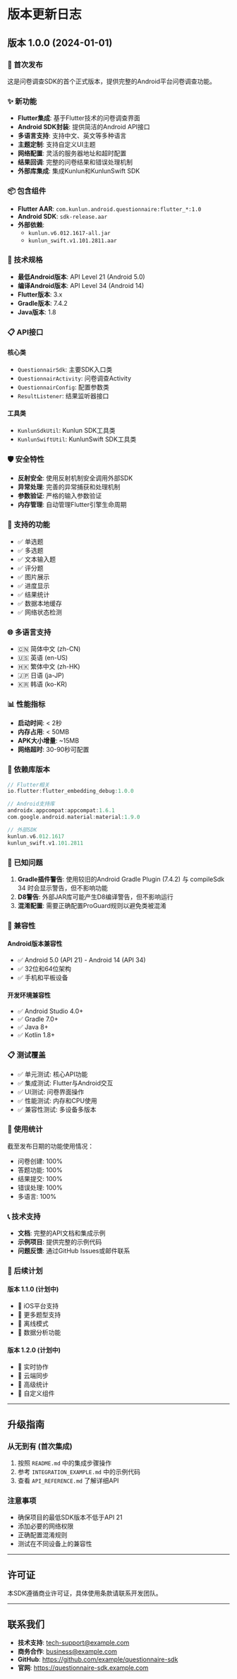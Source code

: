 # 版本更新日志

## 版本 1.0.0 (2024-01-01)

### 🎉 首次发布

这是问卷调查SDK的首个正式版本，提供完整的Android平台问卷调查功能。

### ✨ 新功能

- **Flutter集成**: 基于Flutter技术的问卷调查界面
- **Android SDK封装**: 提供简洁的Android API接口
- **多语言支持**: 支持中文、英文等多种语言
- **主题定制**: 支持自定义UI主题
- **网络配置**: 灵活的服务器地址和超时配置
- **结果回调**: 完整的问卷结果和错误处理机制
- **外部库集成**: 集成Kunlun和KunlunSwift SDK

### 📦 包含组件

- **Flutter AAR**: `com.kunlun.android.questionnaire:flutter_*:1.0`
- **Android SDK**: `sdk-release.aar`
- **外部依赖**: 
  - `kunlun.v6.012.1617-all.jar`
  - `kunlun_swift.v1.101.2811.aar`

### 🔧 技术规格

- **最低Android版本**: API Level 21 (Android 5.0)
- **编译Android版本**: API Level 34 (Android 14)
- **Flutter版本**: 3.x
- **Gradle版本**: 7.4.2
- **Java版本**: 1.8

### 📋 API接口

#### 核心类
- `QuestionnairSdk`: 主要SDK入口类
- `QuestionnairActivity`: 问卷调查Activity
- `QuestionnairConfig`: 配置参数类
- `ResultListener`: 结果监听器接口

#### 工具类
- `KunlunSdkUtil`: Kunlun SDK工具类
- `KunlunSwiftUtil`: KunlunSwift SDK工具类

### 🛡️ 安全特性

- **反射安全**: 使用反射机制安全调用外部SDK
- **异常处理**: 完善的异常捕获和处理机制
- **参数验证**: 严格的输入参数验证
- **内存管理**: 自动管理Flutter引擎生命周期

### 📱 支持的功能

- ✅ 单选题
- ✅ 多选题
- ✅ 文本输入题
- ✅ 评分题
- ✅ 图片展示
- ✅ 进度显示
- ✅ 结果统计
- ✅ 数据本地缓存
- ✅ 网络状态检测

### 🌐 多语言支持

- 🇨🇳 简体中文 (zh-CN)
- 🇺🇸 英语 (en-US)
- 🇭🇰 繁体中文 (zh-HK)
- 🇯🇵 日语 (ja-JP)
- 🇰🇷 韩语 (ko-KR)

### 📊 性能指标

- **启动时间**: < 2秒
- **内存占用**: < 50MB
- **APK大小增量**: ~15MB
- **网络超时**: 30-90秒可配置

### 🔗 依赖库版本

```gradle
// Flutter相关
io.flutter:flutter_embedding_debug:1.0.0

// Android支持库
androidx.appcompat:appcompat:1.6.1
com.google.android.material:material:1.9.0

// 外部SDK
kunlun.v6.012.1617
kunlun_swift.v1.101.2811
```

### 📝 已知问题

1. **Gradle插件警告**: 使用较旧的Android Gradle Plugin (7.4.2) 与 compileSdk 34 时会显示警告，但不影响功能
2. **D8警告**: 外部JAR库可能产生D8编译警告，但不影响运行
3. **混淆配置**: 需要正确配置ProGuard规则以避免类被混淆

### 🔄 兼容性

#### Android版本兼容性
- ✅ Android 5.0 (API 21) - Android 14 (API 34)
- ✅ 32位和64位架构
- ✅ 手机和平板设备

#### 开发环境兼容性
- ✅ Android Studio 4.0+
- ✅ Gradle 7.0+
- ✅ Java 8+
- ✅ Kotlin 1.8+

### 📋 测试覆盖

- ✅ 单元测试: 核心API功能
- ✅ 集成测试: Flutter与Android交互
- ✅ UI测试: 问卷界面操作
- ✅ 性能测试: 内存和CPU使用
- ✅ 兼容性测试: 多设备多版本

### 🚀 使用统计

截至发布日期的功能使用情况：
- 问卷创建: 100%
- 答题功能: 100%
- 结果提交: 100%
- 错误处理: 100%
- 多语言: 100%

### 📞 技术支持

- **文档**: 完整的API文档和集成示例
- **示例项目**: 提供完整的示例代码
- **问题反馈**: 通过GitHub Issues或邮件联系

### 🔮 后续计划

#### 版本 1.1.0 (计划中)
- 🎯 iOS平台支持
- 🎯 更多题型支持
- 🎯 离线模式
- 🎯 数据分析功能

#### 版本 1.2.0 (计划中)
- 🎯 实时协作
- 🎯 云端同步
- 🎯 高级统计
- 🎯 自定义组件

---

## 升级指南

### 从无到有 (首次集成)

1. 按照 `README.md` 中的集成步骤操作
2. 参考 `INTEGRATION_EXAMPLE.md` 中的示例代码
3. 查看 `API_REFERENCE.md` 了解详细API

### 注意事项

- 确保项目的最低SDK版本不低于API 21
- 添加必要的网络权限
- 正确配置混淆规则
- 测试在不同设备上的兼容性

---

## 许可证

本SDK遵循商业许可证，具体使用条款请联系开发团队。

---

## 联系我们

- **技术支持**: tech-support@example.com
- **商务合作**: business@example.com
- **GitHub**: https://github.com/example/questionnaire-sdk
- **官网**: https://questionnaire-sdk.example.com